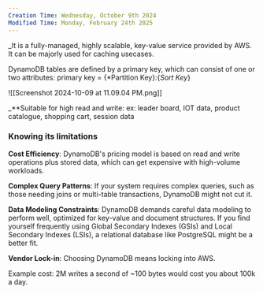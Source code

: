 ```yaml
---
Creation Time: Wednesday, October 9th 2024
Modified Time: Monday, February 24th 2025
---
```

_It is a fully-managed, highly scalable, key-value service provided by AWS. It can be majorly used for caching usecases.

DynamoDB tables are defined by a primary key, which can consist of one or two attributes:
primary key = {*Partition Key}:{*Sort Key*}

![[Screenshot 2024-10-09 at 11.09.04 PM.png]]



_**Suitable for high read and write:
ex: leader board, IOT data, product catalogue, shopping cart, session data 


### Knowing its limitations

**Cost Efficiency**: DynamoDB's pricing model is based on read and write operations plus stored data, which can get expensive with high-volume workloads.

**Complex Query Patterns**: If your system requires complex queries, such as those needing joins or multi-table transactions, DynamoDB might not cut it.

**Data Modeling Constraints**: DynamoDB demands careful data modeling to perform well, optimized for key-value and document structures. If you find yourself frequently using Global Secondary Indexes (GSIs) and Local Secondary Indexes (LSIs), a relational database like PostgreSQL might be a better fit.

**Vendor Lock-in**: Choosing DynamoDB means locking into AWS.


Example cost: 2M writes a second of ~100 bytes would cost you about 100k a day.